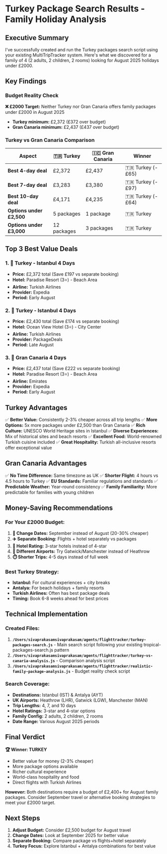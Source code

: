 # Turkey Package Search Results - Family Holiday Analysis

## Executive Summary

I've successfully created and run the Turkey packages search script using your existing MultiTripTracker system. Here's what we discovered for a family of 4 (2 adults, 2 children, 2 rooms) looking for August 2025 holidays under £2000.

## Key Findings

### Budget Reality Check
**❌ £2000 Target:** Neither Turkey nor Gran Canaria offers family packages under £2000 in August 2025
- **Turkey minimum:** £2,372 (£372 over budget)  
- **Gran Canaria minimum:** £2,437 (£437 over budget)

### Turkey vs Gran Canaria Comparison

| Aspect | 🇹🇷 Turkey | 🇮🇨 Gran Canaria | Winner |
|--------|------------|-------------------|---------|
| **Best 4-day deal** | £2,372 | £2,437 | 🇹🇷 Turkey (-£65) |
| **Best 7-day deal** | £3,283 | £3,380 | 🇹🇷 Turkey (-£97) |
| **Best 10-day deal** | £4,171 | £4,235 | 🇹🇷 Turkey (-£64) |
| **Options under £2,500** | 5 packages | 1 package | 🇹🇷 Turkey |
| **Options under £3,000** | 12 packages | 3 packages | 🇹🇷 Turkey |

## Top 3 Best Value Deals

### 1. 🥇 Turkey - Istanbul 4 Days
- **Price:** £2,372 total (Save £197 vs separate booking)
- **Hotel:** Paradise Resort (3⭐) - Beach Area  
- **Airline:** Turkish Airlines
- **Provider:** Expedia
- **Period:** Early August

### 2. 🥈 Turkey - Istanbul 4 Days  
- **Price:** £2,430 total (Save £174 vs separate booking)
- **Hotel:** Ocean View Hotel (3⭐) - City Center
- **Airline:** Turkish Airlines  
- **Provider:** PackageDeals
- **Period:** Late August

### 3. 🥉 Gran Canaria 4 Days
- **Price:** £2,437 total (Save £222 vs separate booking)
- **Hotel:** Paradise Resort (3⭐) - Beach Area
- **Airline:** Emirates
- **Provider:** Expedia
- **Period:** Early August

## Turkey Advantages

✅ **Better Value:** Consistently 2-3% cheaper across all trip lengths
✅ **More Options:** 5x more packages under £2,500 than Gran Canaria
✅ **Rich Culture:** UNESCO World Heritage sites in Istanbul
✅ **Diverse Experiences:** Mix of historical sites and beach resorts
✅ **Excellent Food:** World-renowned Turkish cuisine included
✅ **Great Hospitality:** Turkish all-inclusive resorts offer exceptional value

## Gran Canaria Advantages  

✅ **No Time Difference:** Same timezone as UK
✅ **Shorter Flight:** 4 hours vs 4.5 hours to Turkey
✅ **EU Standards:** Familiar regulations and standards
✅ **Predictable Weather:** Year-round consistency
✅ **Family Familiarity:** More predictable for families with young children

## Money-Saving Recommendations

### For Your £2000 Budget:
1. **📅 Change Dates:** September instead of August (20-30% cheaper)
2. **✈️ Separate Booking:** Flights + hotel separately vs packages
3. **🏨 Hotel Rating:** 3-star hotels instead of 4-star
4. **📍 Different Airports:** Try Gatwick/Manchester instead of Heathrow
5. **⏱️ Shorter Trips:** 4-5 days instead of full week

### Best Turkey Strategy:
- **Istanbul:** For cultural experiences + city breaks
- **Antalya:** For beach holidays + family resorts  
- **Turkish Airlines:** Often has best package deals
- **Timing:** Book 6-8 weeks ahead for best prices

## Technical Implementation

### Created Files:
1. **`/Users/sivaprakasamsivaprakasam/agents/flighttracker/turkey-packages-search.js`** - Main search script following your existing tropical-packages-search.js pattern
2. **`/Users/sivaprakasamsivaprakasam/agents/flighttracker/turkey-vs-canaria-analysis.js`** - Comparison analysis script
3. **`/Users/sivaprakasamsivaprakasam/agents/flighttracker/realistic-family-package-analysis.js`** - Budget reality check script

### Search Coverage:
- **Destinations:** Istanbul (IST) & Antalya (AYT)
- **UK Airports:** Heathrow (LHR), Gatwick (LGW), Manchester (MAN)
- **Trip Lengths:** 4, 7, and 10 days
- **Hotel Ratings:** 3-star and 4-star options
- **Family Config:** 2 adults, 2 children, 2 rooms
- **Date Range:** Various August 2025 periods

## Final Verdict

**🏆 Winner: TURKEY** 
- Better value for money (2-3% cheaper)
- More package options available
- Richer cultural experience
- World-class hospitality and food
- Direct flights with Turkish Airlines

**However:** Both destinations require a budget of £2,400+ for August family packages. Consider September travel or alternative booking strategies to meet your £2000 target.

## Next Steps

1. **Adjust Budget:** Consider £2,500 budget for August travel
2. **Change Dates:** Look at September 2025 for better value
3. **Separate Booking:** Compare package vs flights+hotel separately  
4. **Turkey Focus:** Explore Istanbul + Antalya combinations for best value